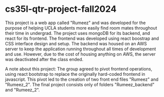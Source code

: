 # cs35l-qtr-project-fall2024

This project is a web app called "Rumeez" and was developed for the purpose of helping UCLA students more easily find room mates throughout their time in undergrad. The project uses mongoDB for its backend, and react for its frontend. The frontend was developed using react boostrap and CSS interface design and setup. The backend was housed on an AWS server to keep the application running throughout all times of development and use. However, due to the cost of housing anything on AWS, the server was deactivated after the class ended. 

A note about this project: The group agreed to pivot frontend operations, using react bootstrap to replace the originally hard-coded frontend in javascript. This pivot led to the creation of two front end files "Rumeez" and "Rumeez_2". The final project consists only of folders "Rumeez_backend" and "Rumeez_2". 
